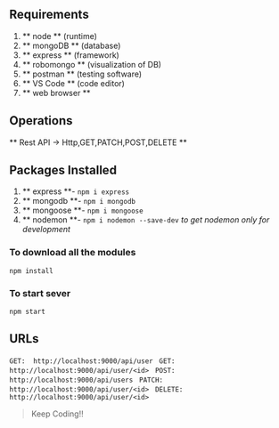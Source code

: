 ## Requirements
1. ** node ** (runtime)
2. ** mongoDB ** (database)
3. ** express ** (framework)
4. ** robomongo ** (visualization of DB)
5. ** postman ** (testing software)
5. ** VS Code ** (code editor)
6. ** web browser **

## Operations

** Rest API -> Http,GET,PATCH,POST,DELETE **

## Packages Installed
1. ** express **- `npm i express`
2. ** mongodb **- `npm i mongodb`
3. ** mongoose **- `npm i mongoose`
4. ** nodemon **- `npm i nodemon --save-dev`
 _to get nodemon only for development_

### To download all the modules
`npm install`

### To start sever
`npm start`

## URLs
`GET:  http://localhost:9000/api/user `
`GET:  http://localhost:9000/api/user/<id> `
`POST:  http://localhost:9000/api/users `
`PATCH:  http://localhost:9000/api/user/<id> `
`DELETE:  http://localhost:9000/api/user/<id> `

> Keep Coding!!